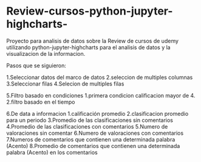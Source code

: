 # Review-cursos-python-jupyter-highcharts-

Proyecto para analisis de datos sobre la Review de cursos de udemy utilizando python-jupyter-highcharts para el analisis de datos y la visualizacion de la informacion.

Pasos que se siguieron:

1.Seleccionar datos del marco de datos
2.seleccion de multiples columnas 
3.Seleccionar filas
4.Selecion de multiples filas

5.Filtro basado en condiciones
  1.primera condicion calificacion mayor de 4.
  2.filtro basado en el tiempo

6.De data a informacion
  1.calificación promedio
  2.clasificacion promedio para un periodo
  3.Promedio de las clasificaciones sin comentarios
  4.Promedio de las clasificaciones con comentarios
  5.Numero de valoraciones sin comentar
  6.Numero de valoraciones con comentarios 
  7.Numeros de comentarios que contienen una determinada palabra (Acento)
  8.Promedio de comentarios que contienen una determinada palabra (Acento) en los comentarios
